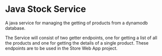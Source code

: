 # Java Stock Service
A java service for managing the getting of products from a dynamodb database.

The Service will consist of two getter endpoints, one for getting a list of all the products and one for getting the details of a single product.
These endpoints are to be used in the Store Web App project.
